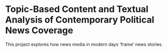 # Topic-Based Content and Textual Analysis of Contemporary Political News Coverage
This project explores how news media in modern days ‘frame’ news stories.
